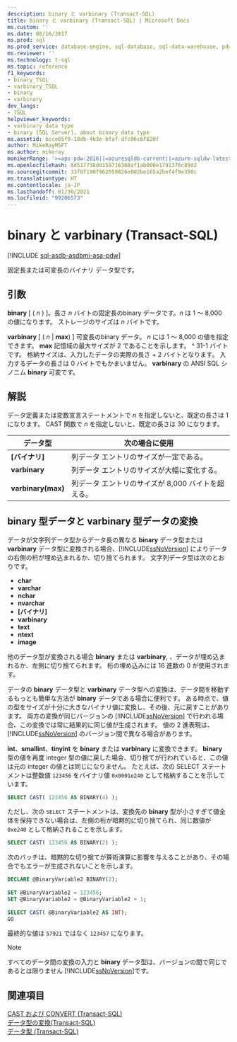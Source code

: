 ```yaml
---
description: binary と varbinary (Transact-SQL)
title: binary と varbinary (Transact-SQL) | Microsoft Docs
ms.custom: ''
ms.date: 08/16/2017
ms.prod: sql
ms.prod_service: database-engine, sql-database, sql-data-warehouse, pdw
ms.reviewer: ''
ms.technology: t-sql
ms.topic: reference
f1_keywords:
- binary_TSQL
- varbinary_TSQL
- binary
- varbinary
dev_langs:
- TSQL
helpviewer_keywords:
- varbinary data type
- binary [SQL Server], about binary data type
ms.assetid: bcce65f9-10db-4b3e-bfaf-dfc06c6f820f
author: MikeRayMSFT
ms.author: mikeray
monikerRange: '>=aps-pdw-2016||=azuresqldb-current||=azure-sqldw-latest||>=sql-server-2016||>=sql-server-linux-2017||=azuresqldb-mi-current'
ms.openlocfilehash: 8d517738dd159716368af1ab000e1791376c89d2
ms.sourcegitcommit: 33f0f190f962059826e002be165a2bef4f9e350c
ms.translationtype: HT
ms.contentlocale: ja-JP
ms.lasthandoff: 01/30/2021
ms.locfileid: "99206573"
---
```

# <a name="binary-and-varbinary-transact-sql"></a>binary と varbinary (Transact-SQL)

[!INCLUDE [sql-asdb-asdbmi-asa-pdw](../../includes/applies-to-version/sql-asdb-asdbmi-asa-pdw.md)]

固定長または可変長のバイナリ データ型です。
  
## <a name="arguments"></a>引数

**binary** [ ( _n_ ) ]。長さ _n_ バイトの固定長のbinary データです。_n_ は 1 ～ 8,000 の値になります。 ストレージのサイズは _n_ バイトです。
  
**varbinary** [ ( _n_ | **max**) ] 可変長のbinary データ。 _n_ には 1 ～ 8,000 の値を指定できます。 **max** 記憶域の最大サイズが 2 であることを示します。 ^ 31-1 バイトです。 格納サイズは、入力したデータの実際の長さ + 2 バイトとなります。 入力するデータの長さは 0 バイトでもかまいません。 **varbinary** の ANSI SQL シノニム **binary** 可変です。
  
## <a name="remarks"></a>解説  
データ定義または変数宣言ステートメントで _n_ を指定しないと、既定の長さは 1 になります。 CAST 関数で _n_ を指定しないと、既定の長さは 30 になります。

| データ型 | 次の場合に使用 |
| --- | --- |
| **[バイナリ]** | 列データ エントリのサイズが一定である。|
| **varbinary** | 列データ エントリのサイズが大幅に変化する。|
| **varbinary(max)** | 列データ エントリのサイズが 8,000 バイトを超える。|


## <a name="converting-binary-and-varbinary-data"></a>binary 型データと varbinary 型データの変換
データが文字列データ型からデータ長の異なる **binary** データ型または **varbinary** データ型に変換される場合、[!INCLUDE[ssNoVersion](../../includes/ssnoversion-md.md)] によりデータの右側の桁が埋め込まれるか、切り捨てられます。 文字列データ型は次のとおりです。

* **char** 
* **varchar**
* **nchar**
* **nvarchar**
* **[バイナリ]**
* **varbinary**
* **text**
* **ntext**
* **image**

他のデータ型が変換される場合 **binary** または **varbinary**, 、データが埋め込まれるか、左側に切り捨てられます。 桁の埋め込みには 16 進数の 0 が使用されます。
  
データの **binary** データ型と **varbinary** データ型への変換は、データ間を移動するもっとも簡単な方法が **binary** データである場合に便利です。 ある時点で、値の型をサイズが十分に大きなバイナリ値に変換し、その後、元に戻すことがあります。 両方の変換が同じバージョンの [!INCLUDE[ssNoVersion](../../includes/ssnoversion-md.md)] で行われる場合、この変換では常に結果的に同じ値が生成されます。 値の 2 進表現は、[!INCLUDE[ssNoVersion](../../includes/ssnoversion-md.md)] のバージョン間で異なる場合があります。
  
**int**、**smallint**、**tinyint** を **binary** または **varbinary** に変換できます。 **binary** 型の値を再度 integer 型の値に戻した場合、切り捨てが行われていると、この値は元の integer の値とは同じになりません。 たとえば、次の SELECT ステートメントは整数値 `123456` をバイナリ値 `0x0001e240` として格納することを示しています。
  
```sql
SELECT CAST( 123456 AS BINARY(4) );  
```  
  
ただし、次の `SELECT` ステートメントは、変換先の **binary** 型が小さすぎて値全体を保持できない場合は、左側の桁が暗黙的に切り捨てられ、同じ数値が `0xe240` として格納されることを示します。
  
```sql
SELECT CAST( 123456 AS BINARY(2) );  
```  
  
次のバッチは、暗黙的な切り捨てが算術演算に影響を与えることがあり、その場合でもエラーが生成されないことを示します。
  
```sql
DECLARE @BinaryVariable2 BINARY(2);  
  
SET @BinaryVariable2 = 123456;  
SET @BinaryVariable2 = @BinaryVariable2 + 1;  
  
SELECT CAST( @BinaryVariable2 AS INT);  
GO  
```  
  
最終的な値は `57921` ではなく `123457` になります。
  
> [!NOTE]  
>  すべてのデータ間の変換の入力と **binary** データ型は、バージョンの間で同じであるとは限りません [!INCLUDE[ssNoVersion](../../includes/ssnoversion-md.md)]です。  
  
## <a name="see-also"></a>関連項目
[CAST および CONVERT &#40;Transact-SQL&#41;](../../t-sql/functions/cast-and-convert-transact-sql.md)  
[データ型の変換&#40;Transact-SQL&#41;](../../t-sql/data-types/data-type-conversion-database-engine.md)  
[データ型 &#40;Transact-SQL&#41;](../../t-sql/data-types/data-types-transact-sql.md)
  
  
